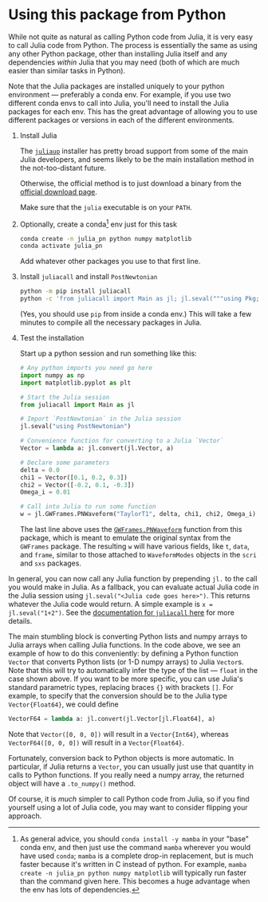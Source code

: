 # Using this package from Python

While not quite as natural as calling Python code from Julia, it is very easy
to call Julia code from Python.  The process is essentially the same as using
any other Python package, other than installing Julia itself and any
dependencies *within* Julia that you may need (both of which are much easier
than similar tasks in Python).

Note that the Julia packages are installed uniquely to your python environment
— preferably a conda env.  For example, if you use two different conda envs to
call into Julia, you'll need to install the Julia packages for each env.  This
has the great advantage of allowing you to use different packages or versions
in each of the different environments.

1. Install Julia
   
   The [`juliaup`](https://github.com/JuliaLang/juliaup) installer has pretty
   broad support from some of the main Julia developers, and seems likely to be
   the main installation method in the not-too-distant future.
   
   Otherwise, the official method is to just download a binary from the
   [official download page](https://julialang.org/downloads/).
   
   Make sure that the `julia` executable is on your `PATH`.
   
2. Optionally, create a conda[^1] env just for this task
   ```bash
   conda create -n julia_pn python numpy matplotlib
   conda activate julia_pn
   ```
   Add whatever other packages you use to that first line.

3. Install `juliacall` and install `PostNewtonian`
   ```bash
   python -m pip install juliacall
   python -c 'from juliacall import Main as jl; jl.seval("""using Pkg; Pkg.add("PostNewtonian")""")'
   ```
   (Yes, you should use `pip` from inside a conda env.)  This will take a few
   minutes to compile all the necessary packages in Julia.

4. Test the installation
   
   Start up a python session and run something like this:
   ```python
   # Any python imports you need go here
   import numpy as np
   import matplotlib.pyplot as plt
   
   # Start the Julia session
   from juliacall import Main as jl
   
   # Import `PostNewtonian` in the Julia session
   jl.seval("using PostNewtonian")

   # Convenience function for converting to a Julia `Vector`
   Vector = lambda a: jl.convert(jl.Vector, a)

   # Declare some parameters
   delta = 0.0
   chi1 = Vector([0.1, 0.2, 0.3])
   chi2 = Vector([-0.2, 0.1, -0.3])
   Omega_i = 0.01
   
   # Call into Julia to run some function
   w = jl.GWFrames.PNWaveform("TaylorT1", delta, chi1, chi2, Omega_i)
   ```
   The last line above uses the [`GWFrames.PNWaveform`](@ref) function from
   this package, which is meant to emulate the original syntax from the
   `GWFrames` package.  The resulting `w` will have various fields, like `t`,
   `data`, and `frame`, similar to those attached to `WaveformModes` objects in
   the `scri` and `sxs` packages.

In general, you can now call any Julia function by prepending `jl.` to the call
you would make in Julia.  As a fallback, you can evaluate actual Julia code in
the Julia session using `jl.seval("<Julia code goes here>")`.  This returns
whatever the Julia code would return.  A simple example is `x =
jl.seval("1+2")`.  See the [documentation for `juliacall`
here](https://github.com/cjdoris/PythonCall.jl#readme) for more details.

The main stumbling block is converting Python lists and numpy arrays to Julia
arrays when calling Julia functions.  In the code above, we see an example of
how to do this conveniently: by defining a Python function `Vector` that
converts Python lists (or 1-D numpy arrays) to Julia `Vector`s.  Note that this
will try to automatically infer the type of the list — `float` in the case
shown above.  If you want to be more specific, you can use Julia's standard
parametric types, replacing braces `{}` with brackets `[]`.  For example, to
specify that the conversion should be to the Julia type `Vector{Float64}`, we
could define
```python
VectorF64 = lambda a: jl.convert(jl.Vector[jl.Float64], a)
```
Note that `Vector([0, 0, 0])` will result in a `Vector{Int64}`, whereas
`VectorF64([0, 0, 0])` will result in a `Vector{Float64}`.

Fortunately, conversion back to Python objects is more automatic.  In
particular, if Julia returns a `Vector`, you can usually just use that quantity
in calls to Python functions.  If you really need a numpy array, the returned
object will have a `.to_numpy()` method.

Of course, it is *much* simpler to call Python code from Julia, so if you find
yourself using a lot of Julia code, you may want to consider flipping your
approach.


[^1]: As general advice, you should `conda install -y mamba` in your "base"
      conda env, and then just use the command `mamba` wherever you would have
      used `conda`; `mamba` is a complete drop-in replacement, but is much
      faster because it's written in C instead of python.  For example, `mamba
      create -n julia_pn python numpy matplotlib` will typically run faster
      than the command given here.  This becomes a huge advantage when the env
      has lots of dependencies.
